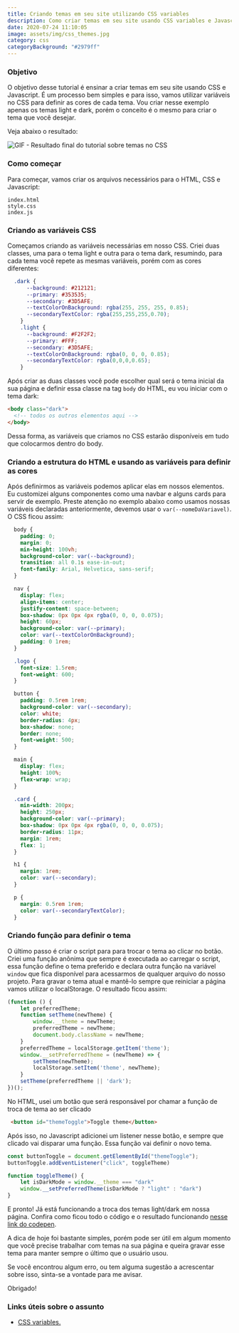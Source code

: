 ```yaml
---
title: Criando temas em seu site utilizando CSS variables
description: Como criar temas em seu site usando CSS variables e Javascript.
date: 2020-07-24 11:10:05
image: assets/img/css_themes.jpg
category: css
categoryBackground: "#2979ff"
---
```

### Objetivo

O objetivo desse tutorial é ensinar a criar temas em seu site usando CSS e Javascript. É um processo bem simples e para isso, vamos utilizar variáveis no CSS para definir as cores de cada tema. Vou criar nesse exemplo apenas os temas light e dark, porém o conceito é o mesmo para criar o tema que você desejar.

Veja abaixo o resultado:

![GIF - Resultado final do tutorial sobre temas no CSS](/assets/img/theme-final-result.gif "GIF - Resultado final do tutorial sobre temas no CSS")

### Como começar

Para começar, vamos criar os arquivos necessários para o HTML, CSS e Javascript:

```
index.html
style.css
index.js
```

### Criando as variáveis CSS

Começamos criando as variáveis necessárias em nosso CSS. Criei duas classes, uma para o tema light e outra para o tema dark, resumindo, para cada tema você repete as mesmas variáveis, porém com as cores diferentes:

```CSS
  .dark {
      --background: #212121;
      --primary: #353535;
      --secondary: #3D5AFE;
      --textColorOnBackground: rgba(255, 255, 255, 0.85);
      --secondaryTextColor: rgba(255,255,255,0.70);
    }
    .light {
      --background: #F2F2F2;
      --primary: #FFF;
      --secondary: #3D5AFE;
      --textColorOnBackground: rgba(0, 0, 0, 0.85);
      --secondaryTextColor: rgba(0,0,0,0.65);
    }
```

Após criar as duas classes você pode escolher qual será o tema inicial da sua página e definir essa classe na tag `body` do HTML, eu vou iniciar com o tema dark:

```HTML
<body class="dark">
  <!-- todos os outros elementos aqui -->
</body>
```

Dessa forma, as variáveis que criamos no CSS estarão disponíveis em tudo que colocarmos dentro do body.

### Criando a estrutura do HTML e usando as variáveis para definir as cores

Após definirmos as variáveis podemos aplicar elas em nossos elementos. Eu customizei alguns componentes como uma navbar e alguns cards para servir de exemplo. Preste atenção no exemplo abaixo como usamos nossas variáveis declaradas anteriormente, devemos usar o `var(--nomeDaVariavel)`. O CSS ficou assim:

```CSS
  body {
    padding: 0;
    margin: 0;
    min-height: 100vh;
    background-color: var(--background);
    transition: all 0.1s ease-in-out;
    font-family: Arial, Helvetica, sans-serif;
  }

  nav {
    display: flex;
    align-items: center;
    justify-content: space-between;
    box-shadow: 0px 0px 4px rgba(0, 0, 0, 0.075);
    height: 60px;
    background-color: var(--primary);
    color: var(--textColorOnBackground);
    padding: 0 1rem;
  }

  .logo {
    font-size: 1.5rem;
    font-weight: 600;
  }

  button {
    padding: 0.5rem 1rem;
    background-color: var(--secondary);
    color: white;
    border-radius: 4px;
    box-shadow: none;
    border: none;
    font-weight: 500;
  }

  main {
    display: flex;
    height: 100%;
    flex-wrap: wrap;
  }

  .card {
    min-width: 200px;
    height: 250px;
    background-color: var(--primary);
    box-shadow: 0px 0px 4px rgba(0, 0, 0, 0.075);
    border-radius: 11px;
    margin: 1rem;
    flex: 1;
  }

  h1 {
    margin: 1rem;
    color: var(--secondary);
  }

  p {
    margin: 0.5rem 1rem;
    color: var(--secondaryTextColor);
  }
```

### Criando função para definir o tema

O último passo é criar o script para para trocar o tema ao clicar no botão. Criei uma função anônima que sempre é executada ao carregar o script, essa função define o tema preferido e declara outra função na variável `window` que fica disponível para acessarmos de qualquer arquivo do nosso projeto. Para gravar o tema atual e mantê-lo sempre que reiniciar a página vamos utilizar o localStorage. O resultado ficou assim:

```Javascript
(function () {
    let preferredTheme;
    function setTheme(newTheme) {
        window.__theme = newTheme;
        preferredTheme = newTheme;
        document.body.className = newTheme;
    }
    preferredTheme = localStorage.getItem('theme');
    window.__setPreferredTheme = (newTheme) => {
        setTheme(newTheme);
        localStorage.setItem('theme', newTheme);
    }
    setTheme(preferredTheme || 'dark');
})();
```

No HTML, usei um botão que será responsável por chamar a função de troca de tema ao ser clicado

```HTML
 <button id="themeToggle">Toggle theme</button>
```

Após isso, no Javascript adicionei um listener nesse botão, e sempre que clicado vai disparar uma função. Essa função vai definir o novo tema.

```Javascript
const buttonToggle = document.getElementById("themeToggle");
buttonToggle.addEventListener("click", toggleTheme)

function toggleTheme() {
    let isDarkMode = window.__theme === "dark"
    window.__setPreferredTheme(isDarkMode ? "light" : "dark")
}
```

E pronto! Já está funcionando a troca dos temas light/dark em nossa página. Confira como ficou todo o código e o resultado funcionando [nesse link do codepen](https://codepen.io/nicolaszwier/pen/LYGaopR).

A dica de hoje foi bastante simples, porém pode ser útil em algum momento que você precise trabalhar com temas na sua página e queira gravar esse tema para manter sempre o último que o usuário usou.

Se você encontrou algum erro, ou tem alguma sugestão a acrescentar sobre isso, sinta-se a vontade para me avisar.

Obrigado! 

### Links úteis sobre o assunto

* [CSS variables.](https://developer.mozilla.org/pt-BR/docs/Web/CSS/Using_CSS_custom_properties)
